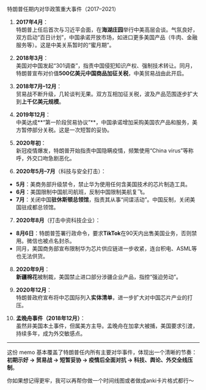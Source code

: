 特朗普任期内对华政策重大事件（2017–2021）

1. **2017年4月**：  
特朗普上任后首次与习近平会面，在**海湖庄园**举行中美高层会谈。气氛良好，双方启动“百日计划”，中国承诺开放市场，如进口更多美国产品（牛肉、金融服务等）。这是中美关系暂时的“蜜月期”。

2. **2018年3月**：  
美国对中国发起“301调查”，指责中国侵犯知识产权、强制技术转让。同月，特朗普宣布对价值**500亿美元中国商品加征关税**，中美贸易战由此开启。

3. **2018年7月–12月**：  
贸易战不断升级，几轮谈判无果。双方互相加征关税，波及产品范围逐步扩大到**上千亿美元规模**。

4. **2019年12月**：  
中美达成**“第一阶段贸易协议”**，中国承诺增加采购美国农产品和服务，美方暂停部分关税。这是一次短暂的妥协。

5. **2020年初**：  
新冠疫情爆发，特朗普开始指责中国隐瞒疫情，频繁使用“China virus”等称呼，外交口吻急剧恶化。

6. **2020年5月–7月**（科技与安全打击）：  
- **5月**：美商务部升级禁令，禁止华为使用任何含美国技术的芯片制造工具。  
- **6月**：美国限制中国航司航班，反制中国限制美航复飞。  
- **7月**：关闭中国**驻休斯顿总领馆**，指责其从事“间谍活动”。中国反制，关闭美国驻成都总领馆。

7. **2020年8月**（打击中资科技企业）：  
- **8月6日**：特朗普签署行政命令，要求**TikTok**在90天内出售美国业务，否则禁用。微信也被点名封杀。  
- 同月，美国商务部宣布限制华为芯片供应链进一步收紧，连台积电、ASML等也无法供货。

8. **2020年9月**：  
**新疆棉花**被制裁，美国禁止进口部分涉疆企业产品，指控“强迫劳动”。

9. **2020年12月**：  
特朗普政府宣布将中芯国际列入**实体清单**，进一步扩大对中国芯片产业的打压。

10. **孟晚舟事件（2018年12月）**：  
虽然非美国本土事件，但属美方主导。孟晚舟在加拿大被捕，美国要求引渡，持续多年，成为外交敏感点。

---

这份 memo 基本覆盖了特朗普任内所有主要对华事件，体现出一个清晰的节奏：  
**初期示好 → 贸易战 → 短暂妥协 → 疫情后全面对抗 → 科技、舆论、外交全线压制**。

你如果想记得更牢，我可以再帮你做一个时间线图或者做成anki卡片格式都行～